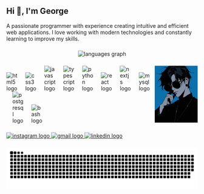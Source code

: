 <h2 align="left">Hi 👋, I'm George</h2>
A passionate programmer with experience creating intuitive and efficient web applications. I love working with modern technologies and constantly learning to improve my skills.

###

<div align="center">
  <img src="https://github-readme-stats.vercel.app/api/top-langs/?username=georgeacp&theme=dracula&show_icons=true&hide_border=true&layout=compact" height="200" alt="languages graph" />
</div>

###

<img align="right" src="img/Sunny2.jpg" style="height:150px; width:auto; max-width:100%;" alt="Foto de perfil" />

###

<div align="left">
  <img src="https://cdn.jsdelivr.net/gh/devicons/devicon/icons/html5/html5-original.svg" height="30" width="30" style="max-width:30px; width:30px; height:30px;" alt="html5 logo" />
  <img width="12" />
  <img src="https://cdn.jsdelivr.net/gh/devicons/devicon/icons/css3/css3-original.svg" height="30" width="30" style="max-width:30px; width:30px; height:30px;" alt="css3 logo" />
  <img width="12" />
  <img src="https://cdn.jsdelivr.net/gh/devicons/devicon/icons/javascript/javascript-original.svg" height="30" width="30" style="max-width:30px; width:30px; height:30px;" alt="javascript logo" />
  <img width="12" />
  <img src="https://cdn.jsdelivr.net/gh/devicons/devicon/icons/typescript/typescript-original.svg" height="30" width="30" style="max-width:30px; width:30px; height:30px;" alt="typescript logo" />
  <img width="12" />
  <img src="https://cdn.jsdelivr.net/gh/devicons/devicon/icons/python/python-original.svg" height="30" width="30" style="max-width:30px; width:30px; height:30px;" alt="python logo" />
  <img width="12" />
  <img src="https://cdn.jsdelivr.net/gh/devicons/devicon/icons/react/react-original.svg" height="30" width="30" style="max-width:30px; width:30px; height:30px;" alt="react logo" />
  <img width="12" />
  <img src="https://cdn.jsdelivr.net/gh/devicons/devicon/icons/nextjs/nextjs-original.svg" height="30" width="30" style="max-width:30px; width:30px; height:30px;" alt="nextjs logo" />
  <img width="12" />
  <img src="https://cdn.jsdelivr.net/gh/devicons/devicon/icons/mysql/mysql-original.svg" height="30" width="30" style="max-width:30px; width:30px; height:30px;" alt="mysql logo" />
  <img width="12" />
  <img src="https://cdn.jsdelivr.net/gh/devicons/devicon/icons/postgresql/postgresql-original.svg" height="30" width="30" style="max-width:30px; width:30px; height:30px;" alt="postgresql logo" />
  <img width="12" />
  <img src="https://cdn.jsdelivr.net/gh/devicons/devicon/icons/bash/bash-original.svg" height="30" width="30" style="max-width:30px; width:30px; height:30px;" alt="bash logo" />
</div>

###

<div align="left">
  <a href="https://www.instagram.com/georgeacp/" target="_blank">
    <img src="https://img.shields.io/static/v1?message=Instagram&logo=instagram&label=&color=E4405F&logoColor=white&labelColor=&style=for-the-badge" height="35" alt="instagram logo" />
  </a>
  <a href="https://mail.google.com/mail/?view=cm&fs=1&to=gc46529864@gmail.com" target="_blank">
  <img src="https://img.shields.io/static/v1?message=Gmail&logo=gmail&label=&color=D14836&logoColor=white&labelColor=&style=for-the-badge" height="35" alt="gmail logo" />
  </a>
  <a href="https://www.linkedin.com/in/george-castillo-perez-08873330b/" target="_blank">
    <img src="https://img.shields.io/static/v1?message=LinkedIn&logo=linkedin&label=&color=0077B5&logoColor=white&labelColor=&style=for-the-badge" height="35" alt="linkedin logo" />
  </a>
</div>

###

<picture>
  <source media="(prefers-color-scheme: dark)" srcset="https://raw.githubusercontent.com/platane/platane/output/github-contribution-grid-snake-dark.svg">
  <source media="(prefers-color-scheme: light)" srcset="https://raw.githubusercontent.com/platane/platane/output/github-contribution-grid-snake.svg">
  <img alt="github contribution grid snake animation" src="https://raw.githubusercontent.com/platane/platane/output/github-contribution-grid-snake.svg">
</picture>

